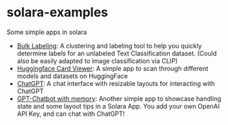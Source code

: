 # solara-examples
Some simple apps in solara

* [Bulk Labeling](https://github.com/Ben-Epstein/solara-examples/tree/main/bulk-labeling): A clustering and labeling tool to help you quickly determine labels for an unlabeled Text Classification dataset. (Could also be easily adapted to image classification via CLIP)
* [Huggingface Card Viewer](https://github.com/Ben-Epstein/solara-examples/tree/main/huggingface-card-viewer): A simple app to scan through different models and datasets on HuggingFace
* [ChatGPT](https://github.com/Ben-Epstein/solara-examples/tree/main/chatgpt): A chat interface with resizable layouts for interacting with ChatGPT
* [GPT-Chatbot with memory](https://github.com/Ben-Epstein/solara-examples/tree/main/gpt): Another simple app to showcase handling state and some layout tips in a Solara App. You add your own OpenAI API Key, and can chat with ChatGPT!